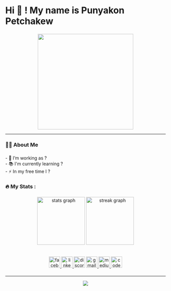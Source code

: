 

<h1 align="left">Hi  🥰 ! My name is Punyakon Petchakew</h1>

###

<div align="center">
  <img height="300" src="https://media4.giphy.com/media/mTxoQPdo1LWIo/giphy.gif?cid=ecf05e4708vy92ij8151k9kzk3qbt1gbyt7421w6dtbygsux&rid=giphy.gif&ct=g"  />
</div>

<hr/>

###

<h3 align="left">👩‍💻  About Me</h3>

###

<p align="left">- 🔭 I’m working as ?<br>- 📚 I'm currently learning ?<br>- ⚡ In my free time I ?</p>

###

<h3 align="left">🔥   My Stats :</h3>

###

<div align="center">
  <img src="https://github-readme-stats.vercel.app/api?username=Anmewzaa&hide_title=false&hide_rank=false&show_icons=true&include_all_commits=true&count_private=true&disable_animations=false&theme=dracula&locale=en&hide_border=false&order=1" height="150" alt="stats graph"  />
  <img src="https://streak-stats.demolab.com?user=Anmewzaa&locale=en&mode=daily&theme=dracula&hide_border=false&border_radius=5&order=3" height="150" alt="streak graph"  />
</div>
<br/>
<br/>

<div align="center">
  <a href="https://www.facebook.com/profile.php?id=100003341523573" target="_blank">
    <img src="https://img.shields.io/static/v1?message=Facebook&logo=facebook&label=&color=1877F2&logoColor=white&labelColor=&style=for-the-badge" height="35" alt="facebook logo"  />
  </a>
  <a href="https://www.linkedin.com/in/punyakon-petchkaew-00178a247/" target="_blank">
    <img src="https://img.shields.io/static/v1?message=LinkedIn&logo=linkedin&label=&color=0077B5&logoColor=white&labelColor=&style=for-the-badge" height="35" alt="linkedin logo"  />
  </a>
  <img src="https://img.shields.io/static/v1?message=Discord&logo=discord&label=&color=7289DA&logoColor=white&labelColor=&style=for-the-badge" height="35" alt="discord logo"  />
  <a href="punyakon857@gmail.com" target="_blank">
    <img src="https://img.shields.io/static/v1?message=Gmail&logo=gmail&label=&color=D14836&logoColor=white&labelColor=&style=for-the-badge" height="35" alt="gmail logo"  />
  </a>
  <a href="https://medium.com/@punyakon857" target="_blank">
    <img src="https://img.shields.io/static/v1?message=Medium&logo=medium&label=&color=12100E&logoColor=white&labelColor=&style=for-the-badge" height="35" alt="medium logo"  />
  </a>
  <img src="https://img.shields.io/static/v1?message=Codesandbox&logo=codesandbox&label=&color=040404&logoColor=DBDBDB&labelColor=&style=for-the-badge" height="35" alt="codesandbox logo"  />
</div>

###

<hr/>

<div align="center">
<img src="https://komarev.com/ghpvc/?username=Anmewzaa&&style=flat-square" align="center" />
</div>  

